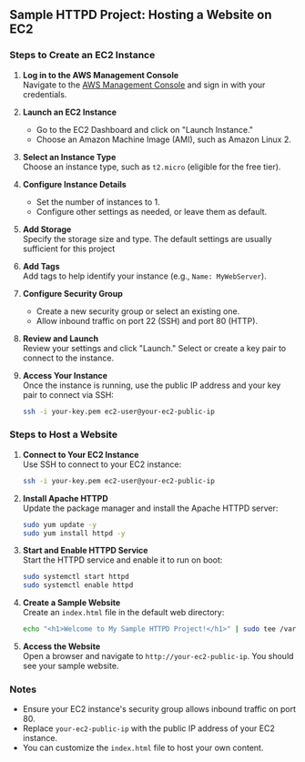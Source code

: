 ## Sample HTTPD Project: Hosting a Website on EC2

### Steps to Create an EC2 Instance

1. **Log in to the AWS Management Console**  
    Navigate to the [AWS Management Console](https://aws.amazon.com/console/) and sign in with your credentials.

2. **Launch an EC2 Instance**  
    - Go to the EC2 Dashboard and click on "Launch Instance."
    - Choose an Amazon Machine Image (AMI), such as Amazon Linux 2.

3. **Select an Instance Type**  
    Choose an instance type, such as `t2.micro` (eligible for the free tier).

4. **Configure Instance Details**  
    - Set the number of instances to 1.
    - Configure other settings as needed, or leave them as default.

5. **Add Storage**  
    Specify the storage size and type. The default settings are usually sufficient for this project

6. **Add Tags**  
    Add tags to help identify your instance (e.g., `Name: MyWebServer`).

7. **Configure Security Group**  
    - Create a new security group or select an existing one.
    - Allow inbound traffic on port 22 (SSH) and port 80 (HTTP).

8. **Review and Launch**  
    Review your settings and click "Launch." Select or create a key pair to connect to the instance.

9. **Access Your Instance**  
    Once the instance is running, use the public IP address and your key pair to connect via SSH:
    ```bash
    ssh -i your-key.pem ec2-user@your-ec2-public-ip
    ```

### Steps to Host a Website
1. **Connect to Your EC2 Instance**  
    Use SSH to connect to your EC2 instance:
    ```bash
    ssh -i your-key.pem ec2-user@your-ec2-public-ip
    ```

2. **Install Apache HTTPD**  
    Update the package manager and install the Apache HTTPD server:
    ```bash
    sudo yum update -y
    sudo yum install httpd -y
    ```

3. **Start and Enable HTTPD Service**  
    Start the HTTPD service and enable it to run on boot:
    ```bash
    sudo systemctl start httpd
    sudo systemctl enable httpd
    ```

4. **Create a Sample Website**  
    Create an `index.html` file in the default web directory:
    ```bash
    echo "<h1>Welcome to My Sample HTTPD Project!</h1>" | sudo tee /var/www/html/index.html
    ```

5. **Access the Website**  
    Open a browser and navigate to `http://your-ec2-public-ip`. You should see your sample website.

### Notes
- Ensure your EC2 instance's security group allows inbound traffic on port 80.
- Replace `your-ec2-public-ip` with the public IP address of your EC2 instance.
- You can customize the `index.html` file to host your own content.